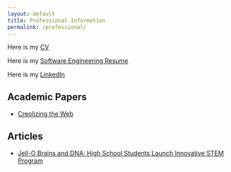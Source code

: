 ```yaml
---
layout: default
title: Professional Information
permalink: /professional/
---
```

Here is my [CV]({{site.url}}/assets/resume/CV_grad_v1_5.pdf) 

Here is my [Software Engineering Resume]({{site.url}}/assets/resume/SWE_resume_11_10_2020.pdf) 

Here is my [LinkedIn](https://www.linkedin.com/in/roy-rinberg-56a78b123) 


## Academic Papers
* [Creolizing the Web](https://arxiv.org/abs/2102.12382)

## Articles
* [Jell-O Brains and DNA: High School Students Launch Innovative STEM Program](https://blogs.scientificamerican.com/budding-scientist/jell-o-brains-and-dna-high-school-students-launch-innovative-stem-program/)